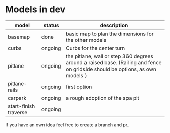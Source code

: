 # Models in dev

model | status | description
-------- | -------- | --------
basemap   | done   | basic map to plan the dimensions for the other models
curbs   | ongoing   | Curbs for the center turn
pitlane  | ongoing  | the pitlane, wall or step 360 degrees around a raised base. (Railing and fence on gridside should be options, as own models )
pitlane-rails | ongoing | first option
carpark | ongoing | a rough adoption of the spa pit
start-finish traverse | ongoing |

If you have an own idea feel free to create a branch and pr.